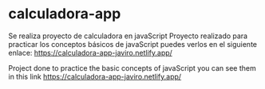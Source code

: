 # calculadora-app
Se realiza proyecto de calculadora en javaScript
Proyecto realizado para practicar los conceptos básicos de javaScript 
puedes verlos en el siguiente enlace:
https://calculadora-app-javiro.netlify.app/


Project done to practice the basic concepts of javaScript
you can see them in this link
https://calculadora-app-javiro.netlify.app/


